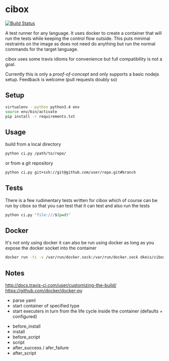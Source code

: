 # cibox

[![Build Status][travis-image]](https://travis-ci.org/keis/cibox)

A test runner for any language. It uses docker to create a container that will
run the tests while keeping the control flow outside. This puts minimal
restraints on the image as does not need do anything but run the normal
commands for the target language.

cibox uses some travis idioms for convenience but full compatibility is not a
goal.

Currently this is only a *proof-of-concept* and only supports a basic nodejs
setup. Feedback is welcome (pull requests doubly so)

## Setup

```bash
virtualenv --python python3.4 env
source env/bin/activate
pip install -r requirements.txt
```

## Usage

build from a local directory

```bash
python ci.py /path/to/repo/
```

or from a git repository
```bash
python ci.py git+ssh://git@github.com/user/repo.git#branch
```

## Tests

There is a few rudimentary tests written for cibox which of course can be run
by cibox so that you can test that it can test and also run the tests

```bash
python ci.py "file:///$(pwd)"
```

## Docker

It's not only using docker it can also be run using docker as long as you
expose the docker socket into the container

```bash
docker run -ti -v /var/run/docker.sock:/var/run/docker.sock dkeis/cibox https://git@github.com/keis/cibox.git
```

## Notes
http://docs.travis-ci.com/user/customizing-the-build/
https://github.com/docker/docker-py

* parse yaml
* start container of specified type
* start executers in turn from the life cycle inside the container (defaults + configured)
 - before_install
 - install
 - before_script
 - script
 - after_success / afer_failure
 - after_script

[travis-image]: https://img.shields.io/travis/keis/cibox.svg?style=flat
